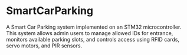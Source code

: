 # SmartCarParking
A Smart Car Parking system implemented on an STM32 microcontroller. This system allows admin users to manage allowed IDs for entrance, monitors available parking slots, and controls access using RFID cards, servo motors, and PIR sensors.
